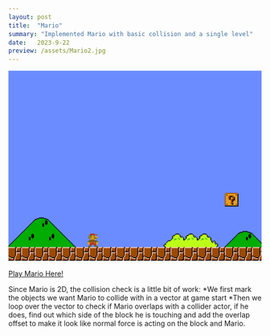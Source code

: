 ```yaml
---
layout: post
title:  "Mario"
summary: "Implemented Mario with basic collision and a single level"
date:   2023-9-22
preview: /assets/Mario2.jpg
---
```


![Picture 1](/assets/Mario.png)


[Play Mario Here!](/assets/Mario/Lab04.html)

Since Mario is 2D, the collision check is a little bit of work:
*We first mark the objects we want Mario to collide with in a vector at game start
*Then we loop over the vector to check if Mario overlaps with a collider actor, if he does, find out which side of the block he is touching and add the 
overlap offset to make it look like normal force is acting on the block and Mario.
